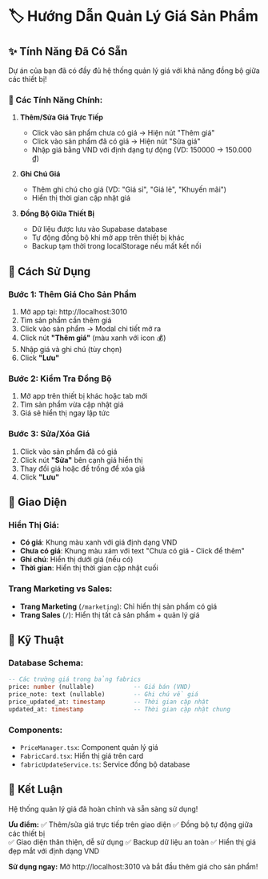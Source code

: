 # 🏷️ Hướng Dẫn Quản Lý Giá Sản Phẩm

## ✨ Tính Năng Đã Có Sẵn

Dự án của bạn đã có đầy đủ hệ thống quản lý giá với khả năng đồng bộ giữa các thiết bị!

### 🎯 Các Tính Năng Chính:

1. **Thêm/Sửa Giá Trực Tiếp**
   - Click vào sản phẩm chưa có giá → Hiện nút "Thêm giá"
   - Click vào sản phẩm đã có giá → Hiện nút "Sửa giá"
   - Nhập giá bằng VND với định dạng tự động (VD: 150000 → 150.000 ₫)

2. **Ghi Chú Giá**
   - Thêm ghi chú cho giá (VD: "Giá sỉ", "Giá lẻ", "Khuyến mãi")
   - Hiển thị thời gian cập nhật giá

3. **Đồng Bộ Giữa Thiết Bị**
   - Dữ liệu được lưu vào Supabase database
   - Tự động đồng bộ khi mở app trên thiết bị khác
   - Backup tạm thời trong localStorage nếu mất kết nối

## 🚀 Cách Sử Dụng

### Bước 1: Thêm Giá Cho Sản Phẩm
1. Mở app tại: http://localhost:3010
2. Tìm sản phẩm cần thêm giá
3. Click vào sản phẩm → Modal chi tiết mở ra
4. Click nút **"Thêm giá"** (màu xanh với icon 💰)
5. Nhập giá và ghi chú (tùy chọn)
6. Click **"Lưu"**

### Bước 2: Kiểm Tra Đồng Bộ
1. Mở app trên thiết bị khác hoặc tab mới
2. Tìm sản phẩm vừa cập nhật giá
3. Giá sẽ hiển thị ngay lập tức

### Bước 3: Sửa/Xóa Giá
1. Click vào sản phẩm đã có giá
2. Click nút **"Sửa"** bên cạnh giá hiển thị
3. Thay đổi giá hoặc để trống để xóa giá
4. Click **"Lưu"**

## 🎨 Giao Diện

### Hiển Thị Giá:
- **Có giá**: Khung màu xanh với giá định dạng VND
- **Chưa có giá**: Khung màu xám với text "Chưa có giá - Click để thêm"
- **Ghi chú**: Hiển thị dưới giá (nếu có)
- **Thời gian**: Hiển thị thời gian cập nhật cuối

### Trang Marketing vs Sales:
- **Trang Marketing** (`/marketing`): Chỉ hiển thị sản phẩm có giá
- **Trang Sales** (`/`): Hiển thị tất cả sản phẩm + quản lý giá

## 🔧 Kỹ Thuật

### Database Schema:
```sql
-- Các trường giá trong bảng fabrics
price: number (nullable)           -- Giá bán (VND)
price_note: text (nullable)        -- Ghi chú về giá  
price_updated_at: timestamp        -- Thời gian cập nhật
updated_at: timestamp              -- Thời gian cập nhật chung
```

### Components:
- `PriceManager.tsx`: Component quản lý giá
- `FabricCard.tsx`: Hiển thị giá trên card
- `fabricUpdateService.ts`: Service đồng bộ database

## 🎉 Kết Luận

Hệ thống quản lý giá đã hoàn chỉnh và sẵn sàng sử dụng! 

**Ưu điểm:**
✅ Thêm/sửa giá trực tiếp trên giao diện
✅ Đồng bộ tự động giữa các thiết bị  
✅ Giao diện thân thiện, dễ sử dụng
✅ Backup dữ liệu an toàn
✅ Hiển thị giá đẹp mắt với định dạng VND

**Sử dụng ngay:** Mở http://localhost:3010 và bắt đầu thêm giá cho sản phẩm!

